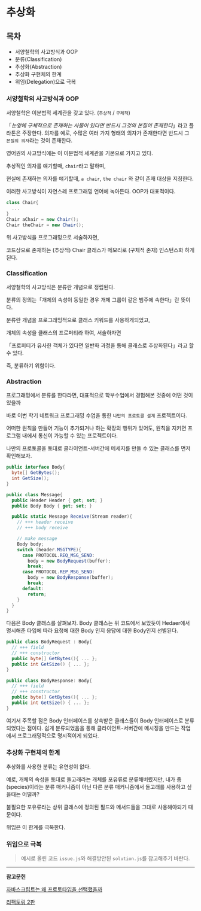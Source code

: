 # 추상화

## 목차

- 서양철학의 사고방식과 OOP
- 분류(Classification)
- 추상화(Abstraction)
- 추상화 구현체의 한계
- 위임(Delegation)으로 극복

### 서양철학의 사고방식과 OOP

서양철학은 이분법적 세계관을 갖고 있다. (`추상적` / `구체적`)

「_눈앞에 구체적으로 존재하는 사물이 있다면 반드시 그것의 본질이 존재한다_」라고 플라톤은 주장한다.
의자를 예로, 수많은 여러 가지 형태의 의자가 존재한다면 반드시 그 `본질의 의자`라는 것이 존재한다.

영어권의 사고방식에는 이 이분법적 세계관을 기본으로 가지고 있다.

추상적인 의자를 얘기할때, `chair`라고 말하며,

현실에 존재하는 의자를 얘기할때, `a chair`, `the chair` 와 같이 존재 대상을 지칭한다.

이러한 사고방식이 자연스레 프로그래밍 언어에 녹아든다. OOP가 대표적이다.

```csharp
class Chair{
  ...
}
Chair aChair = new Chair();
Chair theChair = new Chair();
```

위 사고방식을 프로그래밍으로 서술하자면,

코드상으로 존재하는 (추상적) Chair 클래스가 메모리로 (구체적 존재) 인스턴스화 하게 된다.

### Classification

서양철학의 사고방식은 분류란 개념으로 정립된다.

분류의 정의는「개체의 속성이 동일한 경우 개체 그룹이 같은 범주에 속한다」란 뜻이다.

분류란 개념을 프로그래밍적으로 클래스 키워드를 사용하게되었고,

개체의 속성을 클래스의 프로퍼티라 하여, 서술하자면

「프로퍼티가 유사한 객체가 있다면 일반화 과정을 통해 클래스로 추상화된다」라고 할수 있다.

즉, 분류하기 위함이다.

### Abstraction

프로그래밍에서 분류를 한다라면, 대표적으로 학부수업에서 경험해본 것중에 어떤 것이 있을까

바로 이번 학기 네트워크 프로그래밍 수업을 통한 `나만의 프로토콜 설계` 프로젝트이다.

어떠한 원칙을 만들어 기능이 추가되거나 하는 확장의 행위가 있어도, 원칙을 지키면 프로그램 내에서 통신이 가능할 수 있는 프로젝트이다.

나만의 프로토콜을 토대로 클라이언트-서버간에 메세지를 만들 수 있는 클래스를 먼저 확인해보자.

```csharp
public interface Body{
  byte[] GetBytes();
  int GetSize();
}

public class Message{
  public Header Header { get; set; }
  public Body Body { get; set; }

  public static Message Receive(Stream reader){
    // +++ header receive
    // +++ body receive

    // make message
    Body body;
    switch (header.MSGTYPE){
      case PROTOCOL.REQ_MSG_SEND:
        body = new BodyRequest(buffer);
        break;
      case PROTOCOL.REP_MSG_SEND:
        body = new BodyResponse(buffer);
        break;
      default:
        return;
    }
  }
}
```

다음은 Body 클래스를 살펴보자. Body 클래스는 위 코드에서 보았듯이 Hedaer에서 명시해준 타입에 따라 요청에 대한 Body 인지 응답에 대한 Body인지 선별된다.

```csharp
public class BodyRequest : Body{
  // +++ field
  // +++ constructor
  public byte[] GetBytes(){ ... };
  public int GetSize() { ... };
}

public class BodyResponse: Body{
  // +++ field
  // +++ constructor
  public byte[] GetBytes(){ ... };
  public int GetSize() { ... };
}
```

여기서 주목할 점은 Body 인터페이스를 상속받은 클래스들이 Body 인터페이스로 분류되었다는 점이다. 쉽게 분류되었음을 통해 클라이언트-서버간에 메시징을 만드는 작업에서 프로그래밍적으로 명시적이게 되었다.

### 추상화 구현체의 한계

추상화를 사용한 분류는 유연성이 없다.

예로, 개체의 속성을 토대로 돌고래라는 개체를 포유류로 분류해버렸지만, 내가 종(species)이라는 분류 매커니즘이 아닌 다른 분류 매커니즘에서 돌고래를 사용하고 싶을때는 어떨까?

불필요한 포유류라는 상위 클래스에 정의된 필드와 메서드들을 그대로 사용해야되기 때문이다.

위임은 이 한계를 극복한다.

### 위임으로 극복

> 예시로 올린 코드 `issue.js`와 해결방안된 `solution.js`를 참고해주기 바란다.

<hr/>

**참고문헌**

[자바스크립트는 왜 프로토타입을 선택했을까](https://medium.com/@limsungmook/%EC%9E%90%EB%B0%94%EC%8A%A4%ED%81%AC%EB%A6%BD%ED%8A%B8%EB%8A%94-%EC%99%9C-%ED%94%84%EB%A1%9C%ED%86%A0%ED%83%80%EC%9E%85%EC%9D%84-%EC%84%A0%ED%83%9D%ED%96%88%EC%9D%84%EA%B9%8C-997f985adb42)

[리팩토링 2판](http://www.yes24.com/Product/Goods/89649360)